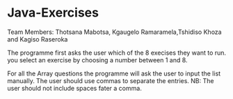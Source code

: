 # Java-Exercises
Team Members: Thotsana Mabotsa, Kgaugelo Ramaramela,Tshidiso Khoza and Kagiso Raseroka

The programme first asks the user which of the 8 execises they want to run. you select an exercise by choosing a number between 1 and 8.

For all the Array questions the programme will ask the user to input the list manually. The user should use commas to separate the entries. NB: The user should not include spaces fater a comma.
